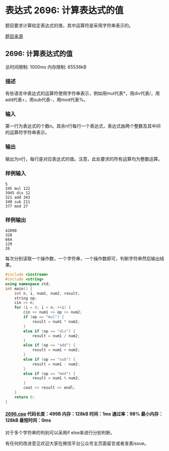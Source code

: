 # 表达式 2696: 计算表达式的值

题目要求计算给定表达式的值，其中运算符是采用字符串表示的。

[题目来源](http://bailian.openjudge.cn/practice/2696/)

## 2696: 计算表达式的值

总时间限制: 1000ms    内存限制: 65536kB

### 描述

有些语言中表达式的运算符使用字符串表示，例如用mul代表*，用div代表/，用add代表+，用sub代表-，用mod代表%。

### 输入

第一行为表达式的个数n。其余n行每行一个表达式，表达式由两个整数及其中间的运算符字符串表示。

### 输出

输出为n行，每行是对应表达式的值。注意，此处要求的所有运算均为整数运算。

### 样例输入
```
5
345 mul 122
3945 div 12
321 add 343
340 sub 211
377 mod 27
```
### 样例输出
```
42090
328
664
129
26
```
每次分别读取一个操作数，一个字符串，一个操作数即可，判断字符串然后输出结果。
```cpp
#include <iostream>
#include <string>
using namespace std;
int main() {
	int n, i, num1, num2, result;
	string op;
	cin >> n;
	for (i = 0; i < n; ++i) {
		cin >> num1 >> op >> num2;
		if (op == "mul") {
			result = num1 * num2;
		}
		else if (op == "div") {
			result = num1 / num2;
		}
		else if (op == "add") {
			result = num1 + num2;
		}
		else if (op == "sub") {
			result = num1 - num2;
		}
		else if (op == "mod") {
			result = num1 % num2;
		}
		cout << result << endl;
	}
	return 0;
}
```
#### [2696.cpp](/Code/2600-2699/2696.cpp) 代码长度：499B 内存：128kB 时间：1ms 通过率：98% 最小内存：128kB  最短时间：0ms

对于多个字符串的判别可以采用if else来进行分别判断。

有任何的改进意见欢迎大家在微信平台公众号主页面留言或者发表issue。
